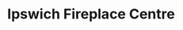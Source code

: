 ---
title: "Ipswich Fireplace Centre"
url: /ipswich/ipswich-fireplace-centre/
shop: Kamine & Öfen
---